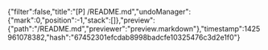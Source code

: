 {"filter":false,"title":"[P] /README.md","undoManager":{"mark":0,"position":-1,"stack":[]},"preview":{"path":"/README.md","previewer":"preview.markdown"},"timestamp":1425961078382,"hash":"67452301efcdab8998badcfe10325476c3d2e1f0"}